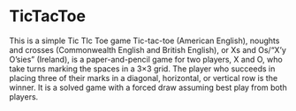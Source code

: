 # TicTacToe
This is a simple Tic TIc Toe game
Tic-tac-toe (American English), noughts and crosses (Commonwealth English and British English), or Xs and Os/“X’y O’sies” (Ireland), is a paper-and-pencil game for two players, X and O, who take turns marking the spaces in a 3×3 grid.
The player who succeeds in placing three of their marks in a diagonal, horizontal, or vertical row is the winner. It is a solved game with a forced draw assuming best play from both players.
